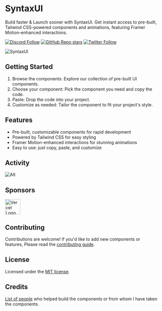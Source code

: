 # SyntaxUI

Build faster & Launch sooner with SyntaxUI. Get instant access to pre-built, Tailwind CSS-powered components and animations, featuring Framer Motion-enhanced interactions.

[![Discord Follow](https://dcbadge.vercel.app/api/server/P8GXYyH3ZU?style=flat)](https://discord.com/invite/P8GXYyH3ZU)
[![GitHub Repo stars](https://img.shields.io/github/stars/ansub/SyntaxUI?style=social)](https://github.com/ansub/SyntaxUI)
[![Twitter Follow](https://img.shields.io/twitter/follow/justansub?style=social)](https://twitter.com/justansub)


![SyntaxUI](https://raw.githubusercontent.com/Ansub/SyntaxUI/main/public/images/banner.png)

## Getting Started
 1. Browse the components: Explore our collection of pre-built UI components.
 2. Choose your component: Pick the component you need and copy the code.
 4. Paste: Drop the code into your project.
 4. Customize as needed: Tailor the component to fit your project's style.

## Features
- Pre-built, customizable components for rapid development
- Powered by Tailwind CSS for easy styling
- Framer Motion-enhanced interactions for stunning animations
- Easy to use: just copy, paste, and customize

## Activity
![Alt](https://repobeats.axiom.co/api/embed/386106ba46f02119388dff0847760deb0e6dfb03.svg "Repobeats analytics image")


## Sponsors

<!--sponsors start-->
<td align="center" valign="top">
        <a href="https://vercel.com" target="_blank">
          <img width="50" src="https://avatars.githubusercontent.com/u/14985020?s=200&v=4" alt="Vercel Logo" />
        </a><br />
      </td>

## Contributing
Contributions are welcome! If you'd like to add new components or features, Please read the [contributing guide](/CONTRIBUTING.md).

## License

Licensed under the [MIT license](https://github.com/ansub/syntaxui/blob/main/LICENSE).

## Credits

[List of people](https://github.com/Ansub/SyntaxUI/blob/main/credits.md) who helped build the components or from whom I have taken the components.
